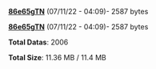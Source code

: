 [**86e65gTN**](/data/86e65gTN.txt) (07/11/22 - 04:09)- 2587 bytes

[**86e65gTN**](/data/86e65gTN.txt) (07/11/22 - 04:09)- 2587 bytes

**Total Datas**: 2006

**Total Size**: 11.36 MB / 11.4 MB